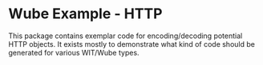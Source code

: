 # Wube Example - HTTP

This package contains exemplar code for encoding/decoding potential HTTP objects.
It exists mostly to demonstrate what kind of code should be generated for various WIT/Wube types.
